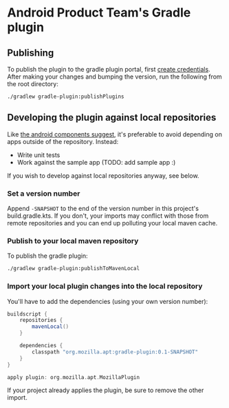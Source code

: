 # Android Product Team's Gradle plugin

## Publishing
To publish the plugin to the gradle plugin portal, first [create credentials][]. After making your changes and bumping the version, run the following from the root directory:
```gradlew
./gradlew gradle-plugin:publishPlugins
```

## Developing the plugin against local repositories
Like [the android components suggest][components local], it's preferable to avoid depending on apps outside of the repository. Instead:
- Write unit tests
- Work against the sample app (TODO: add sample app :)

If you wish to develop against local repositories anyway, see below.

### Set a version number
Append `-SNAPSHOT` to the end of the version number in this project's build.gradle.kts. If you don't, your imports may conflict with those from remote repositories and you can end up polluting your local maven cache.

### Publish to your local maven repository
To publish the gradle plugin:
```sh
./gradlew gradle-plugin:publishToMavenLocal
```

### Import your local plugin changes into the local repository
You'll have to add the dependencies (using your own version number):
```groovy
buildscript {
    repositories {
        mavenLocal()
    }

    dependencies {
        classpath "org.mozilla.apt:gradle-plugin:0.1-SNAPSHOT"
    }
}

apply plugin: org.mozilla.apt.MozillaPlugin
```

If your project already applies the plugin, be sure to remove the other import.

[components local]: https://mozilla-mobile.github.io/android-components/contributing/testing-components-inside-app
[create credentials]: https://guides.gradle.org/publishing-plugins-to-gradle-plugin-portal/#create_an_account_on_the_gradle_plugin_portal
